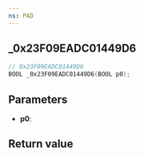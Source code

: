 ```yaml
---
ns: PAD
---
```

## _0x23F09EADC01449D6

```c
// 0x23F09EADC01449D6
BOOL _0x23F09EADC01449D6(BOOL p0);
```


## Parameters
* **p0**: 

## Return value
